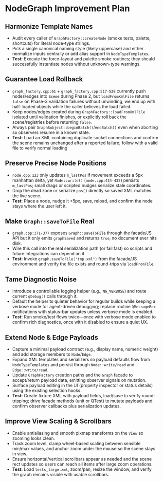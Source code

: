 # NodeGraph Improvement Plan

## Harmonize Template Names
- Audit every caller of `GraphFactory::createNode` (smoke tests, palette, shortcuts) for literal node-type strings.
- Pick a single canonical naming style (likely uppercase) and either normalize inputs centrally or add alias support in `NodeTypeTemplates`.
- **Test:** Execute the force-layout and palette smoke routines; they should successfully instantiate nodes without unknown-type warnings.

## Guarantee Load Rollback
- `graph_factory.cpp:61` + `graph_factory.cpp:517-528` currently push nodes/edges into `Scene` during Phase 2, but `loadFromXmlFile` returns `false` on Phase-3 validation failures without unwinding; we end up with half-loaded objects while the caller believes the load failed.
- Keep nodes/edges created during `GraphFactory::loadFromXmlFile` isolated until validation finishes, or explicitly roll back the scene/registries before returning `false`.
- Always pair `GraphSubject::beginBatch()`/`endBatch()` even when aborting so observers resume in a known state.
- **Test:** Load an XML containing duplicate socket connections and confirm the scene remains unchanged after a reported failure; follow with a valid file to verify normal loading.

## Preserve Precise Node Positions
- `node.cpp:123` only updates `m_lastPos` if movement exceeds a 5px manhattan delta, yet `Node::write()` (`node.cpp:434-435`) persists `m_lastPos`; small drags or scripted nudges serialize stale coordinates.
- Drop the dead zone or serialize `pos()` directly so saved XML matches the live scene.
- **Test:** Place a node, nudge it <5px, save, reload, and confirm the node stays where the user left it.

## Make `Graph::saveToFile` Real
- `graph.cpp:371-377` exposes `Graph::saveToFile` through the facade/JS API but it only emits `graphSaved` and returns `true`; no document ever hits disk.
- Wire this call into the real serialization path (or fail fast) so scripts and future integrations can depend on it.
- **Test:** Invoke `graph.saveToFile("tmp.xml")` from the facade/JS environment and verify the file exists and round-trips via `loadFromFile`.

## Tame Diagnostic Noise
- Introduce a controllable logging helper (e.g., `NG_VERBOSE`) and route current `qDebug()` calls through it.
- Default the helper to quieter behavior for regular builds while keeping a verbose mode for agent-driven debugging; replace routine `QMessageBox` notifications with status-bar updates unless verbose mode is enabled.
- **Test:** Run smoke/test flows twice—once with verbose mode enabled to confirm rich diagnostics, once with it disabled to ensure a quiet UX.

## Extend Node & Edge Payloads
- Capture a minimal payload contract (e.g., display name, numeric weight) and add storage members to `Node`/`Edge`.
- Expand XML templates and serializers so payload defaults flow from `NodeTypeTemplates` and persist through `Node::write/read` and `Edge::write/read`.
- Update `GraphFactory` creation paths and the `Graph` facade to accept/return payload data, emitting observer signals on mutation.
- Surface payload editing in the UI (property inspector or status details) using the existing selection hooks.
- **Test:** Create fixture XML with payload fields, load/save to verify round-tripping; drive facade methods (unit or QTest) to mutate payloads and confirm observer callbacks plus serialization updates.

## Improve View Scaling & Scrollbars
- Enable antialiasing and smooth pixmap transforms on the `View` so zooming looks clean.
- Track zoom level, clamp wheel-based scaling between sensible min/max values, and anchor zoom under the mouse so the scene stays in view.
- Ensure horizontal/vertical scrollbars appear as needed and the scene rect updates so users can reach all items after large zoom operations.
- **Test:** Load `tests_large.xml`, zoom/pan, resize the window, and verify the graph remains visible with usable scrollbars.
